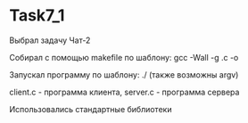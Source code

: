 # Task7_1

Выбрал задачу Чат-2

Собирал с помощью makefile по шаблону: gcc -Wall -g <program>.c -o <program>

Запускал программу по шаблону: ./<program> (также возможны argv)

client.c - программа клиента, server.c - программа сервера

Использовались стандартные библиотеки
